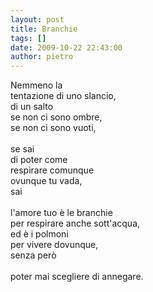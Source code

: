 ```yaml
---
layout: post
title: Branchie
tags: []
date: 2009-10-22 22:43:00
author: pietro
---
```

Nemmeno la<br/>tentazione di uno slancio,<br/>di un salto<br/>se non ci sono ombre,<br/>se non ci sono vuoti,<br/><br/>se sai<br/>di poter come<br/>respirare comunque<br/>ovunque tu vada,<br/>sai<br/><br/>l'amore tuo è le branchie<br/>per respirare anche sott'acqua,<br/>ed è i polmoni<br/>per vivere dovunque,<br/>senza però<br/><br/>poter mai scegliere di annegare.
